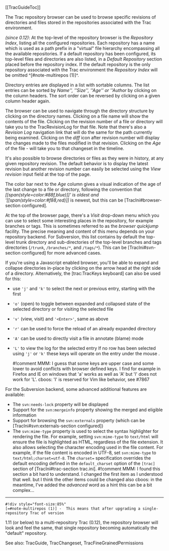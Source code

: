 [[TracGuideToc]]

The Trac repository browser can be used to browse specific revisions of directories 
and files stored in the repositories associated with the Trac environment.

_(since 0.12)_: 
At the top-level of the repository browser is the *Repository Index*, 
listing all the configured repositories. 
Each repository has a name which is used as a path prefix in a 
"virtual" file hierarchy encompassing all the available repositories.
If a default repository has been configured, its top-level files and directories 
are also listed, in a *Default Repository* section placed before the 
repository index. If the default repository is the only repository associated 
with the Trac environment the *Repository Index* will be omitted ^[#note-multirepos (1)]^.

Directory entries are displayed in a list with sortable columns. The list 
entries can be sorted by _Name'', ''Size'', ''Age'' or ''Author_ by clicking on the column
headers. The sort order can be reversed by clicking on a given column
header again.

The browser can be used to navigate through the directory structure 
by clicking on the directory names. 
Clicking on a file name will show the contents of the file. 
Clicking on the revision number of a file or directory will take 
you to the TracRevisionLog for that file.
Note that there's also a _Revision Log_ navigation link that will do the 
same for the path currently being examined.
Clicking on the _diff_ icon after revision number will display the changes made 
to the files modified in that revision.
Clicking on the _Age_ of the file - will take you to that changeset in the timeline.

It's also possible to browse directories or files as they were in history,
at any given repository revision. The default behavior is to display the
latest revision but another revision number can easily be selected using
the _View revision_ input field at the top of the page.

The color bar next to the _Age_ column gives a visual indication of the age
of the last change to a file or directory, following the convention that
*[[span(style=color:#88f,blue)]]_' is oldest and '_[[span(style=color:#f88,red)]]*
is newest, but this can be [TracIni#browser-section configured].

At the top of the browser page, there's a _Visit_ drop-down menu which you can use 
to select some interesting places in the repository, for example branches or tags. 
This is sometimes referred to as the _browser quickjump_ facility.
The precise meaning and content of this menu depends on your repository backend.
For Subversion, this list contains by default the top-level trunk directory 
and sub-directories of the top-level branches and tags directories 
(`/trunk`, `/branches/*`, and `/tags/*`).  This can be [TracIni#svn-section configured] 
for more advanced cases.

If you're using a Javascript enabled browser, you'll be able to expand and 
collapse directories in-place by clicking on the arrow head at the right side of a 
directory. Alternatively, the [trac:TracKeys keyboard] can also be used for this: 
 - use `'j'` and `'k'` to select the next or previous entry, starting with the first
 - `'o'` (open) to toggle between expanded and collapsed state of the selected 
   directory or for visiting the selected file 
 - `'v'` (view, visit) and `'<Enter>'`, same as above
 - `'r'` can be used to force the reload of an already expanded directory
 - `'A'` can be used to directly visit a file in annotate (blame) mode
 - `'L'` to view the log for the selected entry
If no row has been selected using `'j'` or `'k'` these keys will operate on the entry under the mouse .

	#!comment
	MMM: I guess that some keys are upper case and some lower to avoid conflicts with browser defined keys.
	I find for example in Firefox and IE on windows that 'a' works as well as 'A' but 'l' does not work for 'L'.
	 cboos: 'l' is reserved for Vim like behavior, see #7867
	

For the Subversion backend, some advanced additional features are available:
 - The `svn:needs-lock` property will be displayed
 - Support for the `svn:mergeinfo` property showing the merged and eligible information
 - Support for browsing the `svn:externals` property 
   (which can be [TracIni#svn:externals-section configured])
 - The `svn:mime-type` property is used to select the syntax highlighter for rendering 
   the file. For example, setting `svn:mime-type` to `text/html` will ensure the file is 
   highlighted as HTML, regardless of the file extension. It also allows selecting the character 
   encoding used in the file content. For example, if the file content is encoded in UTF-8, 
   set `svn:mime-type` to `text/html;charset=utf-8`. The `charset=` specification overrides the 
   default encoding defined in the `default_charset` option of the `[trac]` section 
   of [TracIni#trac-section trac.ini].
	#!comment
	MMM: I found this section a bit hard to understand. I changed the first item as I understood that well.
	but I think the other items could be changed also
	 cboos: in the meantime, I've added the _advanced_ word as a hint this can be a bit complex...
	


----
	#!div style="font-size:85%"
	[=#note-multirepos (1)] -  This means that after upgrading a single-repository Trac of version 
1.11 (or below) to a multi-repository Trac (0.12), the repository browser will look and feel 
	the same, that single repository becoming automatically the "default" repository.
	

See also: TracGuide, TracChangeset, TracFineGrainedPermissions
